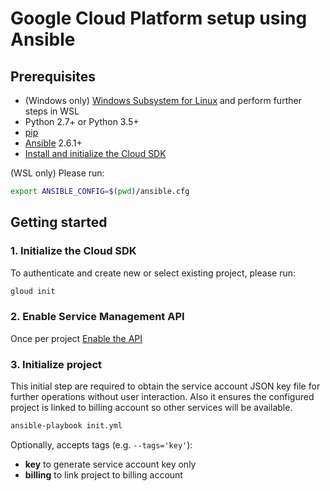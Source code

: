 # Google Cloud Platform setup using Ansible

## Prerequisites

* (Windows only) [Windows Subsystem for Linux](https://docs.microsoft.com/en-us/windows/wsl/install-win10) and perform further steps in WSL
* Python 2.7+ or Python 3.5+
* [pip](https://packaging.python.org/guides/installing-using-linux-tools/#installing-pip-setuptools-wheel-with-linux-package-managers)
* [Ansible](https://docs.ansible.com/ansible/2.5/installation_guide/intro_installation.html) 2.6.1+
* [Install and initialize the Cloud SDK](https://cloud.google.com/sdk/docs/quickstarts)

(WSL only) Please run:

```sh
export ANSIBLE_CONFIG=$(pwd)/ansible.cfg
```

## Getting started

### 1. Initialize the Cloud SDK

To authenticate and create new or select existing project, please run:

```sh
gloud init
```

### 2. Enable Service Management API

Once per project [Enable the API](https://console.cloud.google.com/flows/enableapi?apiid=servicemanagement)

### 3. Initialize project

This initial step are required to obtain the service account JSON key file for further operations without user interaction. Also it ensures the configured project is linked to billing account so other services will be available.

```sh
ansible-playbook init.yml
```

Optionally, accepts tags (e.g. `--tags='key'`):

* **key** to generate service account key only
* **billing** to link project to billing account
